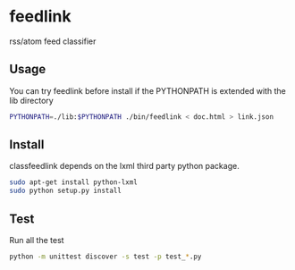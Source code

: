 feedlink
========

rss/atom feed classifier

Usage
-----

You can try feedlink before install if the PYTHONPATH is extended with the 
lib directory

```bash
PYTHONPATH=./lib:$PYTHONPATH ./bin/feedlink < doc.html > link.json
```

Install
-------

classfeedlink depends on the lxml third party python package.

```bash
sudo apt-get install python-lxml
sudo python setup.py install
```

Test
----

Run all the test

```bash
python -m unittest discover -s test -p test_*.py
```

